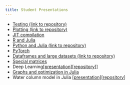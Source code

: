 ```yaml
---
title: Student Presentations
---
```


 - [Testing (link to repository)](https://github.com/kirstenlandsiedel/Example)
 - [Plotting (link to repository)](https://github.com/alissagordon/stat244plottingpresentation)
 - [JIT compilation](./presentations/jit.html)
 - [R and Julia](./presentations/R-Julia_integration.html)
 - [Python and Julia (link to repository)](https://github.com/swasinger/python-julia-integration)
 - [PyTorch](./presentations/pytorch.html)
 - [Dataframes and large datasets (link to repository)](https://github.com/odsogunro/spring2025-stat244-julia-and-data-intro)
 - [Special matrices](./presentations/special_matrices.pdf)
 - Deep Learning[[presentation](./presentations/DL.pdf)][[repository](https://github.com/kerryzl77/Applied-Statistics/tree/main/DeepLearningJulia)]]
 - [Graphs and optimization in Julia](./presentations/graphs-optim.pdf)
 - Water column model in Julia [[presentation](https://docs.google.com/presentation/d/1nz56XW9AL4ZLs013I_d3ep0Jnf5cN31wUOpqJChlUps/edit#slide=id.p)][[repository](https://github.com/sienna-white/1D_JL_Turbulence_Model)]
